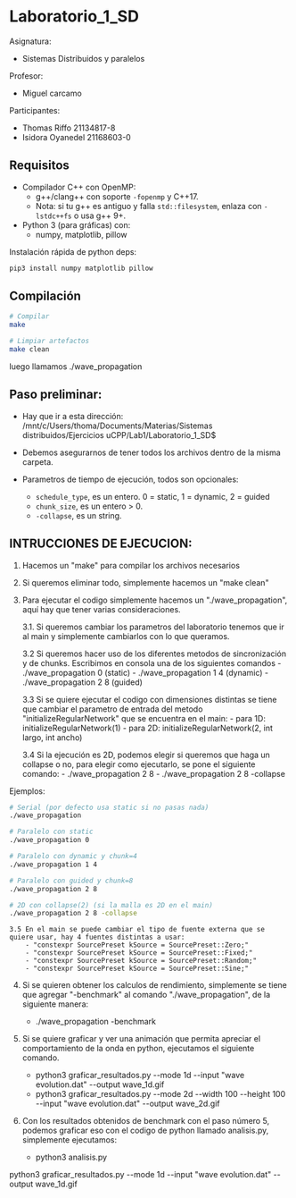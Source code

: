 # Laboratorio_1_SD

Asignatura:
- Sistemas Distribuidos y paralelos

Profesor:
- Miguel carcamo

Participantes: 
- Thomas Riffo 21134817-8
- Isidora Oyanedel 21168603-0

## Requisitos
- Compilador C++ con OpenMP:
  - g++/clang++ con soporte `-fopenmp` y C++17.
  - Nota: si tu g++ es antiguo y falla `std::filesystem`, enlaza con `-lstdc++fs` o usa g++ 9+.
- Python 3 (para gráficas) con:
  - numpy, matplotlib, pillow

Instalación rápida de python deps:
```bash
pip3 install numpy matplotlib pillow 
```
## Compilación
```bash
# Compilar
make

# Limpiar artefactos
make clean
```

luego llamamos ./wave_propagation

## Paso preliminar: 

+ Hay que ir a esta dirección: /mnt/c/Users/thoma/Documents/Materias/Sistemas distribuidos/Ejercicios uCPP/Lab1/Laboratorio_1_SD$

+ Debemos asegurarnos de tener todos los archivos dentro de la misma carpeta.

+ Parametros de tiempo de ejecución, todos son opcionales:
    - `schedule_type`, es un entero. 0 = static, 1 = dynamic, 2 = guided
    - `chunk_size`, es un entero > 0.
    - `-collapse`, es un string.

## INTRUCCIONES DE EJECUCION:

1. Hacemos un "make" para compilar los archivos necesarios

2. Si queremos eliminar todo, simplemente hacemos un "make clean"

3. Para ejecutar el codigo simplemente hacemos un "./wave_propagation", aquí hay que tener varias consideraciones.

    3.1. Si queremos cambiar los parametros del laboratorio tenemos que ir al main y simplemente cambiarlos con lo que queramos.

    3.2  Si queremos hacer uso de los diferentes metodos de sincronización y de chunks. Escribimos en consola una de los siguientes comandos
        - ./wave_propagation 0      (static)
        - ./wave_propagation 1 4    (dynamic)
        - ./wave_propagation 2 8    (guided)
    
    3.3 Si se quiere ejecutar el codigo con dimensiones distintas se tiene que cambiar el parametro de entrada del metodo "initializeRegularNetwork" que se encuentra en el main:
        - para 1D: initializeRegularNetwork(1)
        - para 2D: initializeRegularNetwork(2, int largo, int ancho)

    3.4 Si la ejecución es 2D, podemos elegir si queremos que haga un collapse o no, para elegir como ejecutarlo, se pone el siguiente comando:
        - ./wave_propagation 2 8
        - ./wave_propagation 2 8 -collapse
    
Ejemplos:

```bash
# Serial (por defecto usa static si no pasas nada)
./wave_propagation

# Paralelo con static
./wave_propagation 0

# Paralelo con dynamic y chunk=4
./wave_propagation 1 4

# Paralelo con guided y chunk=8
./wave_propagation 2 8

# 2D con collapse(2) (si la malla es 2D en el main)
./wave_propagation 2 8 -collapse
```

    3.5 En el main se puede cambiar el tipo de fuente externa que se quiere usar, hay 4 fuentes distintas a usar: 
        - "constexpr SourcePreset kSource = SourcePreset::Zero;"
        - "constexpr SourcePreset kSource = SourcePreset::Fixed;"
        - "constexpr SourcePreset kSource = SourcePreset::Random;"
        - "constexpr SourcePreset kSource = SourcePreset::Sine;"

4. Si se quieren obtener los calculos de rendimiento, simplemente se tiene que agregar "-benchmark" al comando "./wave_propagation", de la siguiente manera: 
    - ./wave_propagation -benchmark

5. Si se quiere graficar y ver una animación que permita apreciar el comportamiento de la onda en python, ejecutamos el siguiente comando.
    - python3 graficar_resultados.py --mode 1d --input "wave evolution.dat" --output wave_1d.gif
    - python3 graficar_resultados.py --mode 2d --width 100 --height 100 --input "wave evolution.dat" --output wave_2d.gif

6. Con los resultados obtenidos de benchmark con el paso número 5, podemos graficar eso con el codigo de python llamado analisis.py, simplemente ejecutamos:
    - python3 analisis.py



python3 graficar_resultados.py --mode 1d --input "wave evolution.dat" --output wave_1d.gif